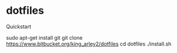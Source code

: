 dotfiles
========
Quickstart

sudo apt-get install git
git clone https://www.bitbucket.org/king_arley2/dotfiles
cd dotfiles
./install.sh
